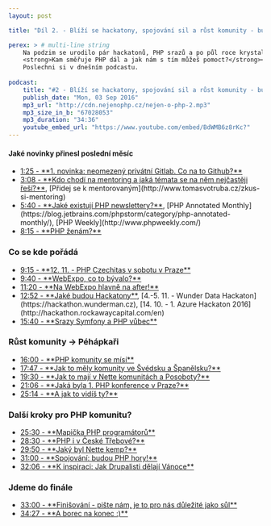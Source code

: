 ```yaml
---
layout: post

title: "Díl 2. - Blíží se hackatony, spojování sil a růst komunity - buď u toho!"

perex: > # multi-line string
    Na podzim se urodilo pár hackatonů, PHP srazů a po půl roce krystalizuje nápad na spojování a růst komunity.<br>
    <strong>Kam směřuje PHP dál a jak nám s tím můžeš pomoct?</strong><br>
    Poslechni si v dnešním podcastu. 
    
podcast:
    title: "#2 - Blíží se hackatony, spojování sil a růst komunity - buď u toho!"
    publish_date: "Mon, 03 Sep 2016"
    mp3_url: "http://cdn.nejenophp.cz/nejen-o-php-2.mp3"
    mp3_size_in_b: "67028053"
    mp3_duration: "34:36"
    youtube_embed_url: "https://www.youtube.com/embed/BdWMB6z8rKc?"
---
```


#### Jaké novinky přinesl poslední měsíc

- <a href="{$post['podcast']['youtube_embed_url']}&start=73&autoplay=true" target="video">
    1:25 - **1. novinka: neomezený privátní Gitlab. Co na to Github?**</a>
- <a href="{$post['podcast']['youtube_embed_url']}&start=188&autoplay=true" target="video">
    3:08 - **Kdo chodí na mentoring a jaká témata se na něm nejčastěji řeší?**</a>, [Přidej se k mentorovaným](http://www.tomasvotruba.cz/zkus-si-mentoring) 
- <a href="{$post['podcast']['youtube_embed_url']}&start=340&autoplay=true" target="video">
    5:40 - **Jaké existují PHP newslettery?**</a>, [PHP Annotated Monthly](https://blog.jetbrains.com/phpstorm/category/php-annotated-monthly/), [PHP Weekly](http://www.phpweekly.com/) 
- <a href="{$post['podcast']['youtube_embed_url']}&start=495&autoplay=true" target="video">
    8:15 - **PHP ženám?**</a>

### Co se kde pořádá

- <a href="{$post['podcast']['youtube_embed_url']}&start=555&autoplay=true" target="video">
    9:15 - **12. 11. - PHP Czechitas v sobotu v Praze**</a>
- <a href="{$post['podcast']['youtube_embed_url']}&start=580&autoplay=true" target="video">
    9:40 - **WebExpo, co to bývalo?**</a>
- <a href="{$post['podcast']['youtube_embed_url']}&start=680&autoplay=true" target="video">
    11:20 - **Na WebExpo hlavně na after!**</a>
- <a href="{$post['podcast']['youtube_embed_url']}&start=772&autoplay=true" target="video">
    12:52 - **Jaké budou Hackatony**</a>, [4.-5. 11. - Wunder Data Hackaton](https://hackathon.wunderman.cz), [14. 10. - 1. Azure Hackaton 2016](http://hackathon.rockawaycapital.com/en) 
- <a href="{$post['podcast']['youtube_embed_url']}&start=940&autoplay=true" target="video">
    15:40 - **Srazy Symfony a PHP vůbec**</a>

### Růst komunity → Péhápkaři

- <a href="{$post['podcast']['youtube_embed_url']}&start=960&autoplay=true" target="video">
    16:00 - **PHP komunity se mísí**</a>
- <a href="{$post['podcast']['youtube_embed_url']}&start=1067&autoplay=true" target="video">
    17:47 - **Jak to měly komunity ve Švédsku a Španělsku?**</a>
- <a href="{$post['podcast']['youtube_embed_url']}&start=1170&autoplay=true" target="video">
    19:30 - **Jak to mají v Nette komunitách a Posoboty?**</a>
- <a href="{$post['podcast']['youtube_embed_url']}&start=1266&autoplay=true" target="video">
    21:06 - **Jaká byla 1. PHP konference v Praze?**</a>
- <a href="{$post['podcast']['youtube_embed_url']}&start=1514&autoplay=true" target="video">
    25:14 - **A jak to vidíš ty?**</a>

### Další kroky pro PHP komunitu?

- <a href="{$post['podcast']['youtube_embed_url']}&start=1530&autoplay=true" target="video">
    25:30 - **Mapička PHP programátorů**</a>
- <a href="{$post['podcast']['youtube_embed_url']}&start=1710&autoplay=true" target="video">
    28:30 - **PHP i v České Třebové?**</a>
- <a href="{$post['podcast']['youtube_embed_url']}&start=1790&autoplay=true" target="video">
    29:50 - **Jaký byl Nette kemp?**</a>
- <a href="{$post['podcast']['youtube_embed_url']}&start=1860&autoplay=true" target="video">
    31:00 - **Spojování: budou PHP hory!**</a>
- <a href="{$post['podcast']['youtube_embed_url']}&start=1926&autoplay=true" target="video">
    32:06 - **K inspiraci: Jak Drupalisti dělají Vánoce**</a>

### Jdeme do finále

- <a href="{$post['podcast']['youtube_embed_url']}&start=1980&autoplay=true" target="video">
    33:00 - **Finišování - pište nám, je to pro nás důležité jako sůl**</a>
- <a href="{$post['podcast']['youtube_embed_url']}&start=2067&autoplay=true" target="video">
    34:27 - **A borec na konec :)**</a>
